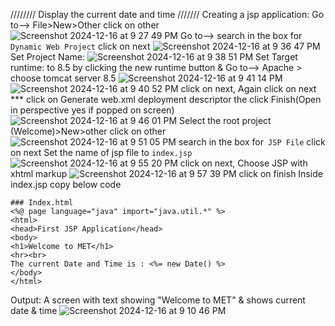 //////// Display the current date and time ///////
Creating a jsp application:
Go to--> File>New>Other click on other
![Screenshot 2024-12-16 at 9 27 49 PM](https://github.com/user-attachments/assets/e4f65c4e-c133-49d7-b59a-f019d9e6ea4c)
Go to--> search in the box for``` Dynamic Web Project``` click on next
![Screenshot 2024-12-16 at 9 36 47 PM](https://github.com/user-attachments/assets/b6273af3-f5ac-48ec-9be6-52525e650203)
Set Project Name:
![Screenshot 2024-12-16 at 9 38 51 PM](https://github.com/user-attachments/assets/208953e2-5f08-4b9d-8a4a-0db421307dc3)
Set Target runtime: to 8.5 by clicking the new runtime button & Go to--> Apache > choose tomcat server 8.5 
![Screenshot 2024-12-16 at 9 41 14 PM](https://github.com/user-attachments/assets/65569771-d5d0-46dd-a7c9-722364d17963)
![Screenshot 2024-12-16 at 9 40 52 PM](https://github.com/user-attachments/assets/8b10438e-7735-4cca-9c22-a5df87d1a4a0)
click on next,
Again click on next
*** click on Generate web.xml deployment descriptor the click Finish(Open in perspective yes if popped on screen)
![Screenshot 2024-12-16 at 9 46 01 PM](https://github.com/user-attachments/assets/e47489f5-4c92-4c9b-9dad-58061e1ffc32)
Select the root project (Welcome)>New>other click on other
![Screenshot 2024-12-16 at 9 51 05 PM](https://github.com/user-attachments/assets/f566b921-7ca6-4a53-921e-2eb548c9b195)
search in the box for``` JSP File``` click on next
Set the name of jsp file to ```index.jsp```
![Screenshot 2024-12-16 at 9 55 20 PM](https://github.com/user-attachments/assets/29870a5d-4ad6-4e51-be1a-261365fa0d87)
 click on next,
 Choose JSP with xhtml markup
![Screenshot 2024-12-16 at 9 57 39 PM](https://github.com/user-attachments/assets/2f02b26c-9764-4f34-b003-042cd9f9a4f7)
 click on finish
 Inside index.jsp copy below code
```
### Index.html
<%@ page language="java" import="java.util.*" %>
<html>
<head>First JSP Application</head>
<body>
<h1>Welcome to MET</h1>
<hr><br>
The current Date and Time is : <%= new Date() %>
</body>
</html>
```
Output: A screen with text showing "Welcome to MET" & shows current date & time
![Screenshot 2024-12-16 at 9 10 46 PM](https://github.com/user-attachments/assets/32716a84-b58a-4a08-8c1c-de86027df70d)
